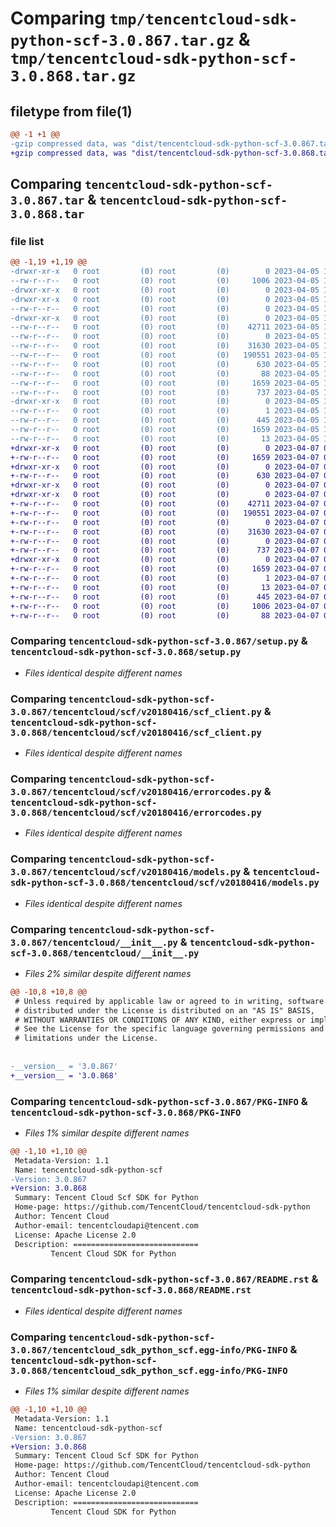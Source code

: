 # Comparing `tmp/tencentcloud-sdk-python-scf-3.0.867.tar.gz` & `tmp/tencentcloud-sdk-python-scf-3.0.868.tar.gz`

## filetype from file(1)

```diff
@@ -1 +1 @@
-gzip compressed data, was "dist/tencentcloud-sdk-python-scf-3.0.867.tar", last modified: Wed Apr  5 16:46:58 2023, max compression
+gzip compressed data, was "dist/tencentcloud-sdk-python-scf-3.0.868.tar", last modified: Fri Apr  7 00:48:19 2023, max compression
```

## Comparing `tencentcloud-sdk-python-scf-3.0.867.tar` & `tencentcloud-sdk-python-scf-3.0.868.tar`

### file list

```diff
@@ -1,19 +1,19 @@
-drwxr-xr-x   0 root         (0) root         (0)        0 2023-04-05 16:46:58.000000 tencentcloud-sdk-python-scf-3.0.867/
--rw-r--r--   0 root         (0) root         (0)     1006 2023-04-05 16:46:58.000000 tencentcloud-sdk-python-scf-3.0.867/setup.py
-drwxr-xr-x   0 root         (0) root         (0)        0 2023-04-05 16:46:58.000000 tencentcloud-sdk-python-scf-3.0.867/tencentcloud/
-drwxr-xr-x   0 root         (0) root         (0)        0 2023-04-05 16:46:58.000000 tencentcloud-sdk-python-scf-3.0.867/tencentcloud/scf/
--rw-r--r--   0 root         (0) root         (0)        0 2023-04-05 16:46:58.000000 tencentcloud-sdk-python-scf-3.0.867/tencentcloud/scf/__init__.py
-drwxr-xr-x   0 root         (0) root         (0)        0 2023-04-05 16:46:58.000000 tencentcloud-sdk-python-scf-3.0.867/tencentcloud/scf/v20180416/
--rw-r--r--   0 root         (0) root         (0)    42711 2023-04-05 16:46:58.000000 tencentcloud-sdk-python-scf-3.0.867/tencentcloud/scf/v20180416/scf_client.py
--rw-r--r--   0 root         (0) root         (0)        0 2023-04-05 16:46:58.000000 tencentcloud-sdk-python-scf-3.0.867/tencentcloud/scf/v20180416/__init__.py
--rw-r--r--   0 root         (0) root         (0)    31630 2023-04-05 16:46:58.000000 tencentcloud-sdk-python-scf-3.0.867/tencentcloud/scf/v20180416/errorcodes.py
--rw-r--r--   0 root         (0) root         (0)   190551 2023-04-05 16:46:58.000000 tencentcloud-sdk-python-scf-3.0.867/tencentcloud/scf/v20180416/models.py
--rw-r--r--   0 root         (0) root         (0)      630 2023-04-05 16:46:58.000000 tencentcloud-sdk-python-scf-3.0.867/tencentcloud/__init__.py
--rw-r--r--   0 root         (0) root         (0)       88 2023-04-05 16:46:58.000000 tencentcloud-sdk-python-scf-3.0.867/setup.cfg
--rw-r--r--   0 root         (0) root         (0)     1659 2023-04-05 16:46:58.000000 tencentcloud-sdk-python-scf-3.0.867/PKG-INFO
--rw-r--r--   0 root         (0) root         (0)      737 2023-04-05 16:46:58.000000 tencentcloud-sdk-python-scf-3.0.867/README.rst
-drwxr-xr-x   0 root         (0) root         (0)        0 2023-04-05 16:46:58.000000 tencentcloud-sdk-python-scf-3.0.867/tencentcloud_sdk_python_scf.egg-info/
--rw-r--r--   0 root         (0) root         (0)        1 2023-04-05 16:46:58.000000 tencentcloud-sdk-python-scf-3.0.867/tencentcloud_sdk_python_scf.egg-info/dependency_links.txt
--rw-r--r--   0 root         (0) root         (0)      445 2023-04-05 16:46:58.000000 tencentcloud-sdk-python-scf-3.0.867/tencentcloud_sdk_python_scf.egg-info/SOURCES.txt
--rw-r--r--   0 root         (0) root         (0)     1659 2023-04-05 16:46:58.000000 tencentcloud-sdk-python-scf-3.0.867/tencentcloud_sdk_python_scf.egg-info/PKG-INFO
--rw-r--r--   0 root         (0) root         (0)       13 2023-04-05 16:46:58.000000 tencentcloud-sdk-python-scf-3.0.867/tencentcloud_sdk_python_scf.egg-info/top_level.txt
+drwxr-xr-x   0 root         (0) root         (0)        0 2023-04-07 00:48:19.000000 tencentcloud-sdk-python-scf-3.0.868/
+-rw-r--r--   0 root         (0) root         (0)     1659 2023-04-07 00:48:19.000000 tencentcloud-sdk-python-scf-3.0.868/PKG-INFO
+drwxr-xr-x   0 root         (0) root         (0)        0 2023-04-07 00:48:19.000000 tencentcloud-sdk-python-scf-3.0.868/tencentcloud/
+-rw-r--r--   0 root         (0) root         (0)      630 2023-04-07 00:48:19.000000 tencentcloud-sdk-python-scf-3.0.868/tencentcloud/__init__.py
+drwxr-xr-x   0 root         (0) root         (0)        0 2023-04-07 00:48:19.000000 tencentcloud-sdk-python-scf-3.0.868/tencentcloud/scf/
+drwxr-xr-x   0 root         (0) root         (0)        0 2023-04-07 00:48:19.000000 tencentcloud-sdk-python-scf-3.0.868/tencentcloud/scf/v20180416/
+-rw-r--r--   0 root         (0) root         (0)    42711 2023-04-07 00:48:19.000000 tencentcloud-sdk-python-scf-3.0.868/tencentcloud/scf/v20180416/scf_client.py
+-rw-r--r--   0 root         (0) root         (0)   190551 2023-04-07 00:48:19.000000 tencentcloud-sdk-python-scf-3.0.868/tencentcloud/scf/v20180416/models.py
+-rw-r--r--   0 root         (0) root         (0)        0 2023-04-07 00:48:19.000000 tencentcloud-sdk-python-scf-3.0.868/tencentcloud/scf/v20180416/__init__.py
+-rw-r--r--   0 root         (0) root         (0)    31630 2023-04-07 00:48:19.000000 tencentcloud-sdk-python-scf-3.0.868/tencentcloud/scf/v20180416/errorcodes.py
+-rw-r--r--   0 root         (0) root         (0)        0 2023-04-07 00:48:19.000000 tencentcloud-sdk-python-scf-3.0.868/tencentcloud/scf/__init__.py
+-rw-r--r--   0 root         (0) root         (0)      737 2023-04-07 00:48:19.000000 tencentcloud-sdk-python-scf-3.0.868/README.rst
+drwxr-xr-x   0 root         (0) root         (0)        0 2023-04-07 00:48:19.000000 tencentcloud-sdk-python-scf-3.0.868/tencentcloud_sdk_python_scf.egg-info/
+-rw-r--r--   0 root         (0) root         (0)     1659 2023-04-07 00:48:19.000000 tencentcloud-sdk-python-scf-3.0.868/tencentcloud_sdk_python_scf.egg-info/PKG-INFO
+-rw-r--r--   0 root         (0) root         (0)        1 2023-04-07 00:48:19.000000 tencentcloud-sdk-python-scf-3.0.868/tencentcloud_sdk_python_scf.egg-info/dependency_links.txt
+-rw-r--r--   0 root         (0) root         (0)       13 2023-04-07 00:48:19.000000 tencentcloud-sdk-python-scf-3.0.868/tencentcloud_sdk_python_scf.egg-info/top_level.txt
+-rw-r--r--   0 root         (0) root         (0)      445 2023-04-07 00:48:19.000000 tencentcloud-sdk-python-scf-3.0.868/tencentcloud_sdk_python_scf.egg-info/SOURCES.txt
+-rw-r--r--   0 root         (0) root         (0)     1006 2023-04-07 00:48:19.000000 tencentcloud-sdk-python-scf-3.0.868/setup.py
+-rw-r--r--   0 root         (0) root         (0)       88 2023-04-07 00:48:19.000000 tencentcloud-sdk-python-scf-3.0.868/setup.cfg
```

### Comparing `tencentcloud-sdk-python-scf-3.0.867/setup.py` & `tencentcloud-sdk-python-scf-3.0.868/setup.py`

 * *Files identical despite different names*

### Comparing `tencentcloud-sdk-python-scf-3.0.867/tencentcloud/scf/v20180416/scf_client.py` & `tencentcloud-sdk-python-scf-3.0.868/tencentcloud/scf/v20180416/scf_client.py`

 * *Files identical despite different names*

### Comparing `tencentcloud-sdk-python-scf-3.0.867/tencentcloud/scf/v20180416/errorcodes.py` & `tencentcloud-sdk-python-scf-3.0.868/tencentcloud/scf/v20180416/errorcodes.py`

 * *Files identical despite different names*

### Comparing `tencentcloud-sdk-python-scf-3.0.867/tencentcloud/scf/v20180416/models.py` & `tencentcloud-sdk-python-scf-3.0.868/tencentcloud/scf/v20180416/models.py`

 * *Files identical despite different names*

### Comparing `tencentcloud-sdk-python-scf-3.0.867/tencentcloud/__init__.py` & `tencentcloud-sdk-python-scf-3.0.868/tencentcloud/__init__.py`

 * *Files 2% similar despite different names*

```diff
@@ -10,8 +10,8 @@
 # Unless required by applicable law or agreed to in writing, software
 # distributed under the License is distributed on an "AS IS" BASIS,
 # WITHOUT WARRANTIES OR CONDITIONS OF ANY KIND, either express or implied.
 # See the License for the specific language governing permissions and
 # limitations under the License.
 
 
-__version__ = '3.0.867'
+__version__ = '3.0.868'
```

### Comparing `tencentcloud-sdk-python-scf-3.0.867/PKG-INFO` & `tencentcloud-sdk-python-scf-3.0.868/PKG-INFO`

 * *Files 1% similar despite different names*

```diff
@@ -1,10 +1,10 @@
 Metadata-Version: 1.1
 Name: tencentcloud-sdk-python-scf
-Version: 3.0.867
+Version: 3.0.868
 Summary: Tencent Cloud Scf SDK for Python
 Home-page: https://github.com/TencentCloud/tencentcloud-sdk-python
 Author: Tencent Cloud
 Author-email: tencentcloudapi@tencent.com
 License: Apache License 2.0
 Description: ============================
         Tencent Cloud SDK for Python
```

### Comparing `tencentcloud-sdk-python-scf-3.0.867/README.rst` & `tencentcloud-sdk-python-scf-3.0.868/README.rst`

 * *Files identical despite different names*

### Comparing `tencentcloud-sdk-python-scf-3.0.867/tencentcloud_sdk_python_scf.egg-info/PKG-INFO` & `tencentcloud-sdk-python-scf-3.0.868/tencentcloud_sdk_python_scf.egg-info/PKG-INFO`

 * *Files 1% similar despite different names*

```diff
@@ -1,10 +1,10 @@
 Metadata-Version: 1.1
 Name: tencentcloud-sdk-python-scf
-Version: 3.0.867
+Version: 3.0.868
 Summary: Tencent Cloud Scf SDK for Python
 Home-page: https://github.com/TencentCloud/tencentcloud-sdk-python
 Author: Tencent Cloud
 Author-email: tencentcloudapi@tencent.com
 License: Apache License 2.0
 Description: ============================
         Tencent Cloud SDK for Python
```

